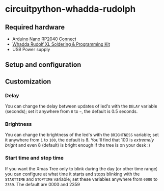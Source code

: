 # circuitpython-whadda-rudolph
## Required hardware
* [Arduino Nano RP2040 Connect](https://docs.arduino.cc/hardware/nano-rp2040-connect)
* [Whadda Rudolf XL Soldering & Programming Kit](https://whadda.com/product/rudolf-xl-soldering-programming-kit-wspxl101/)
* USB Power supply

## Setup and configuration



## Customization


### Delay
You can change the delay between updates of led's with the `DELAY` variable (seconds); set it anywhere from `0` to `~`, the default is 0.5 seconds.

### Brightness
You can change the brightness of the led's with the `BRIGHTNESS` variable; set it anywhere from `1` to `100`, the default is 8.
You'll find that 100 is _extremely bright_ and even 8 (default) is bright enough if the tree is on your desk :)

### Start time and stop time
If you want the Xmas Tree only to blink during the day (or other time range) you can configure at what time it starts and stops blinking with the
`STARTTIME` and `STOPTIME` variable; set these variables anywhere from `0000` to `2359`. The default are 0000 and 2359


